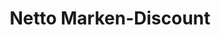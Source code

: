 ---
title: "Netto Marken-Discount"
url: /nuernberg/netto-marken-discount-aeussere-bayreuther-strasse/
shop: Supermarkt
---